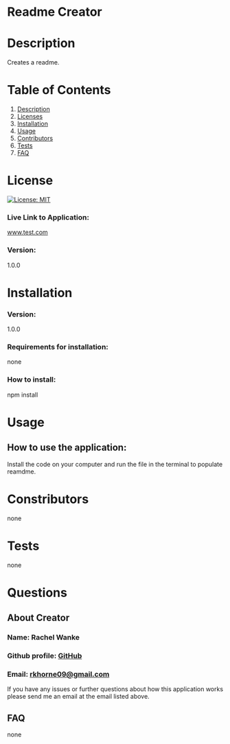 # **Readme Creator**

  # **Description**
  
  Creates a readme.

  # **Table of Contents**

  1. [Description](#Description)
  2. [Licenses](#Licenses)
  3. [Installation](#Installation)
  4. [Usage](#Usage)
  6. [Contributors](#Contributors)
  7. [Tests](#Tests)
  8. [FAQ](#FAQ)

  # **License**

  [![License: MIT](https://img.shields.io/badge/License-MIT-yellow.svg)](https://opensource.org/licenses/MIT)

  ### Live Link to Application: 

  www.test.com 

  ### Version: 
  
  1.0.0

  # **Installation**

  ### Version: 
  
  1.0.0

  ### Requirements for installation: 

  none

  ### How to install: 

  npm install 
  

  # **Usage**

  ## How to use the application: 
  Install the code on your computer and run the file in the terminal to populate reamdme.
  

  # **Constributors** 
  none

  # **Tests** 
  none
  
  # **Questions**

  ## **About Creator**
  ### Name: Rachel Wanke

  ### Github profile: [GitHub](http://github.com/rwanke14)

  ### Email: rkhorne09@gmail.com

  If you have any issues or further questions about how this application works please send me an email at the email listed above.


  ## **FAQ** 
  none

  